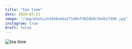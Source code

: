 ```yaml
---
title: "tea time"
date: 2020-03-21
image: "/img/photo/e4d48a4da27149ef302db9c564b17496.jpg"
instagram: true
draft: false
---
```


![tea time](/img/photo/e4d48a4da27149ef302db9c564b17496.jpg)
